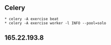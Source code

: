 ## Celery
    * celery -A exercise beat
    * celery -A exercise worker -l INFO --pool=solo

## 165.22.193.8